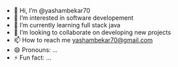 - 👋 Hi, I’m @yashambekar70
- 👀 I’m interested in software developement
- 🌱 I’m currently learning full stack java
- 💞️ I’m looking to collaborate on developing new projects
- 📫 How to reach me yashambekar70@gmail.com
- 😄 Pronouns: ...
- ⚡ Fun fact: ...

<!---
yashambekar70/yashambekar70 is a ✨ special ✨ repository because its `README.md` (this file) appears on your GitHub profile.
You can click the Preview link to take a look at your changes.
--->

